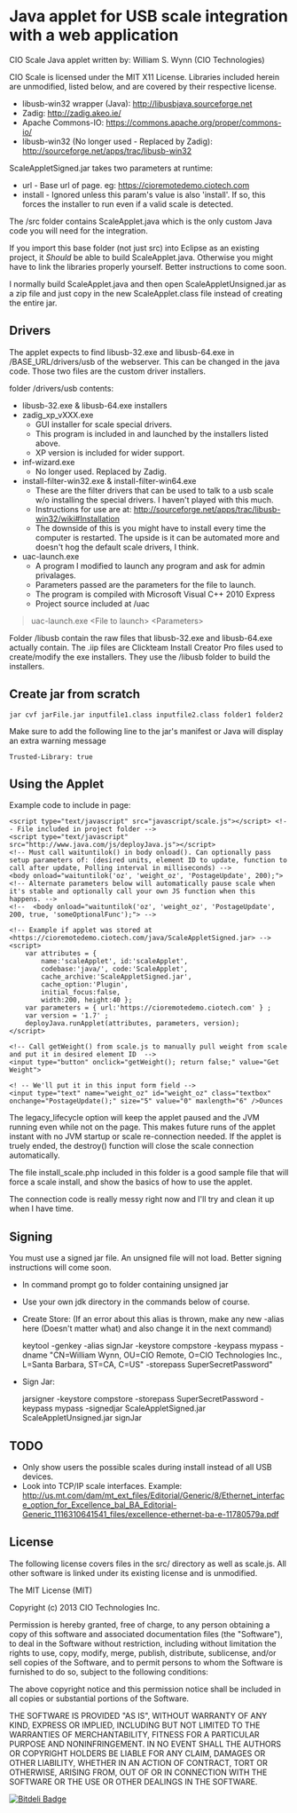 Java applet for USB scale integration with a web application
============================

CIO Scale Java applet written by: William S. Wynn (CIO Technologies)

CIO Scale is licensed under the MIT X11 License. Libraries included herein are unmodified, listed below, and are covered by their respective license.

* libusb-win32 wrapper (Java): http://libusbjava.sourceforge.net
* Zadig: http://zadig.akeo.ie/
* Apache Commons-IO: https://commons.apache.org/proper/commons-io/
* libusb-win32 (No longer used - Replaced by Zadig): http://sourceforge.net/apps/trac/libusb-win32

ScaleAppletSigned.jar takes two parameters at runtime:

* url - Base url of page. eg: https://cioremotedemo.ciotech.com
* install - Ignored unless this param's value is also 'install'. If so, this forces the installer to run even if a valid scale is detected.

The /src folder contains ScaleApplet.java which is the only custom Java code you will need for the integration.
	
If you import this base folder (not just src) into Eclipse as an existing project, it _Should_ be able to build ScaleApplet.java. Otherwise you might have to link the libraries properly yourself. Better instructions to come soon.

I normally build ScaleApplet.java and then open ScaleAppletUnsigned.jar as a zip file and just copy in the new ScaleApplet.class file instead of creating the entire jar.

## Drivers
The applet expects to find libusb-32.exe and libusb-64.exe in /BASE_URL/drivers/usb of the webserver. This can be changed in the java code.
Those two files are the custom driver installers.

folder /drivers/usb contents:

* libusb-32.exe & libusb-64.exe installers
* zadig_xp_vXXX.exe
	- GUI installer for scale special drivers.
	- This program is included in and launched by the installers listed above.
	- XP version is included for wider support.
* inf-wizard.exe
	- No longer used. Replaced by Zadig.
* install-filter-win32.exe & install-filter-win64.exe
	- These are the filter drivers that can be used to talk to a usb scale w/o installing the special drivers. I haven't played with this much.
	- Instructions for use are at: http://sourceforge.net/apps/trac/libusb-win32/wiki#Installation
	- The downside of this is you might have to install every time the computer is restarted. The upside is it can be automated more and doesn't hog the default scale drivers, I think.
* uac-launch.exe
	- A program I modified to launch any program and ask for admin privalages.
	- Parameters passed are the parameters for the file to launch.
	- The program is compiled with Microsoft Visual C++ 2010 Express
	- Project source included at /uac

>uac-launch.exe \<File to launch\> \<Parameters\>

Folder /libusb contain the raw files that libusb-32.exe and libusb-64.exe actually contain.
The .iip files are Clickteam Install Creator Pro files used to create/modify the exe installers. They use the /libusb folder to build the installers.

## Create jar from scratch
    jar cvf jarFile.jar inputfile1.class inputfile2.class folder1 folder2
    
Make sure to add the following line to the jar's manifest or Java will display an extra warning message

    Trusted-Library: true

## Using the Applet
Example code to include in page:

    <script type="text/javascript" src="javascript/scale.js"></script> <!-- File included in project folder -->
	<script type="text/javascript" src="http://www.java.com/js/deployJava.js"></script>
    <!-- Must call waituntilok() in body onload(). Can optionally pass setup parameters of: (desired units, element ID to update, function to call after update, Polling interval in milliseconds) -->
    <body onload="waituntilok('oz', 'weight_oz', 'PostageUpdate', 200);">
    <!-- Alternate parameters below will automatically pause scale when it's stable and optionally call your own JS function when this happens. -->
    <!--  <body onload="waituntilok('oz', 'weight_oz', 'PostageUpdate', 200, true, 'someOptionalFunc');"> -->
    
    <!-- Example if applet was stored at <https://cioremotedemo.ciotech.com/java/ScaleAppletSigned.jar> -->
	<script>
		var attributes = {
			name:'scaleApplet', id:'scaleApplet',
			codebase:'java/', code:'ScaleApplet',
			cache_archive:'ScaleAppletSigned.jar',
			cache_option:'Plugin',
			initial_focus:false,
			width:200, height:40 };
		var parameters = { url:'https://cioremotedemo.ciotech.com' } ;
		var version = '1.7' ;
		deployJava.runApplet(attributes, parameters, version);
	</script>
    
    <!-- Call getWeight() from scale.js to manually pull weight from scale and put it in desired element ID  -->
    <input type="button" onclick="getWeight(); return false;" value="Get Weight">
    
    <! -- We'll put it in this input form field -->
    <input type="text" name="weight_oz" id="weight_oz" class="textbox" onchange="PostageUpdate();" size="5" value="0" maxlength="6" />Ounces

The legacy_lifecycle option will keep the applet paused and the JVM running even while not on the page. This makes future runs of the applet instant with no JVM startup or scale re-connection needed. If the applet is truely ended, the destroy() function will close the scale connection automatically.

The file install_scale.php included in this folder is a good sample file that will force a scale install, and show the basics of how to use the applet.

The connection code is really messy right now and I'll try and clean it up when I have time.

## Signing
You must use a signed jar file. An unsigned file will not load.
Better signing instructions will come soon.

* In command prompt go to folder containing unsigned jar
* Use your own jdk directory in the commands below of course.

* Create Store: (If an error about this alias is thrown, make any new -alias here (Doesn't matter what) and also change it in the next command)

    keytool -genkey -alias signJar -keystore compstore -keypass mypass -dname "CN=William Wynn, OU=CIO Remote, O=CIO Technologies Inc., L=Santa Barbara, ST=CA, C=US" -storepass SuperSecretPassword"

* Sign Jar:

    jarsigner -keystore compstore -storepass SuperSecretPassword -keypass mypass -signedjar ScaleAppletSigned.jar ScaleAppletUnsigned.jar signJar

## TODO

* Only show users the possible scales during install instead of all USB devices.
* Look into TCP/IP scale interfaces. Example: http://us.mt.com/dam/mt_ext_files/Editorial/Generic/8/Ethernet_interface_option_for_Excellence_bal_BA_Editorial-Generic_1116310641541_files/excellence-ethernet-ba-e-11780579a.pdf

## License

The following license covers files in the src/ directory as well as scale.js. All other software is linked under its existing license and is unmodified.

The MIT License (MIT)

Copyright (c) 2013 CIO Technologies Inc.

Permission is hereby granted, free of charge, to any person obtaining a copy
of this software and associated documentation files (the "Software"), to deal
in the Software without restriction, including without limitation the rights
to use, copy, modify, merge, publish, distribute, sublicense, and/or sell
copies of the Software, and to permit persons to whom the Software is
furnished to do so, subject to the following conditions:

The above copyright notice and this permission notice shall be included in
all copies or substantial portions of the Software.

THE SOFTWARE IS PROVIDED "AS IS", WITHOUT WARRANTY OF ANY KIND, EXPRESS OR
IMPLIED, INCLUDING BUT NOT LIMITED TO THE WARRANTIES OF MERCHANTABILITY,
FITNESS FOR A PARTICULAR PURPOSE AND NONINFRINGEMENT. IN NO EVENT SHALL THE
AUTHORS OR COPYRIGHT HOLDERS BE LIABLE FOR ANY CLAIM, DAMAGES OR OTHER
LIABILITY, WHETHER IN AN ACTION OF CONTRACT, TORT OR OTHERWISE, ARISING FROM,
OUT OF OR IN CONNECTION WITH THE SOFTWARE OR THE USE OR OTHER DEALINGS IN
THE SOFTWARE.


[![Bitdeli Badge](https://d2weczhvl823v0.cloudfront.net/JaggedJax/cio_scale/trend.png)](https://bitdeli.com/free "Bitdeli Badge")

